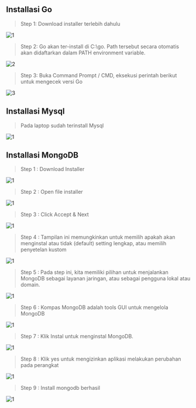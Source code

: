 Installasi Go
----------
> Step 1: Download installer terlebih dahulu

![1](install-01.jpg)


> Step 2: Go akan ter-install di C:\go. Path tersebut secara otomatis akan didaftarkan dalam PATH environment variable.

![2](install-02.jpg)


> Step 3: Buka Command Prompt / CMD, eksekusi perintah berikut untuk mengecek versi Go

![3](install-03.jpg)


Installasi Mysql
----------
> Pada laptop sudah terinstall Mysql

![1](install-04.jpg)


Installasi MongoDB
----------
> Step 1 : Download Installer 

![1](install-05.jpg)

> Step 2 : Open file installer 

![1](install-06.jpg)

> Step 3 : Click Accept & Next

![1](install-07.jpg)

> Step 4 : Tampilan ini memungkinkan untuk memilih apakah akan menginstal atau tidak (default) setting lengkap, atau memilih penyetelan kustom

![1](install-08.jpg)

> Step 5 : Pada step ini, kita memiliki pilihan untuk menjalankan MongoDB sebagai layanan jaringan, atau sebagai pengguna lokal atau domain. 

![1](install-09.jpg)

> Step 6 : Kompas MongoDB adalah tools GUI untuk mengelola MongoDB

![1](install-10.jpg)

> Step 7 : Klik Instal untuk menginstal MongoDB.

![1](install-11.jpg)

> Step 8 : Klik yes untuk mengizinkan aplikasi melakukan perubahan pada perangkat

![1](install-12.jpg)

> Step 9 : Install mongodb berhasil

![1](install-13.jpg)
